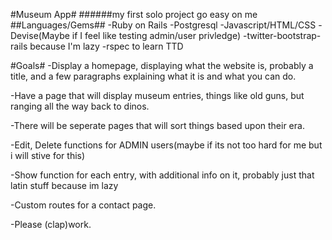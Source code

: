 #Museum App#
######my first solo project go easy on me
##Languages/Gems##
-Ruby on Rails
-Postgresql
-Javascript/HTML/CSS
-Devise(Maybe if I feel like testing admin/user privledge)
-twitter-bootstrap-rails because I'm lazy
-rspec to learn TTD



#Goals#
-Display a homepage, displaying what the website is, probably a title, and a few paragraphs explaining what it is and what you can do.

-Have a page that will display museum entries, things like old guns, but ranging all the way back to dinos.

-There will be seperate pages that will sort things based upon their era.

-Edit, Delete functions for ADMIN users(maybe if its not too hard for me but i will stive for this)

-Show function for each entry, with additional info on it, probably just that latin stuff because im lazy

-Custom routes for a contact page.

-Please (clap)work.
